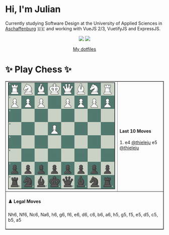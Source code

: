 # **Hi, I'm Julian**

Currently studying Software Design at the University of Applied Sciences in <a href="https://www.th-ab.de/en/" >Aschaffenburg</a> :de: and working with VueJS 2/3, VuetifyJS and ExpressJS.

<p align="center">
  <img src="https://github-readme-stats.vercel.app/api/top-langs/?username=thieleju&theme=blue-green&hide=jupyter%20notebook&layout=compact"  />
  <img width="420" src="https://github-readme-stats.vercel.app/api?username=thieleju&theme=blue-green&show_icons=true"/>
</p>

<p align="center">
    <a href="https://github.com/thieleju/dotfiles">My dotfiles</a>
</p>

<h1>✨ Play Chess ✨ </h1>

<table border="1" style="width:100%; border-collapse:collapse;">
<tr>
  <td><img src="https://raw.githubusercontent.com/thieleju/thieleju/main/games/game0/chessboard-1723936880.png" alt="Chessboard" width="600"/></td>
  <td>
    <h4>Last 10 Moves</h4>
    1. e4 <a href="https://github.com/@thieleju">@thieleju</a> e5 <a href="https://github.com/@thieleju">@thieleju</a><br>

  </td>
</tr>
<tr>
  <td colspan="2">
    <h4>♟️ Legal Moves</h4>
    Nh6, Nf6, Nc6, Na6, h6, g6, f6, e6, d6, c6, b6, a6, h5, g5, f5, e5, d5, c5, b5, a5
     <br/><br/>
  </td>
</tr>
</table>
